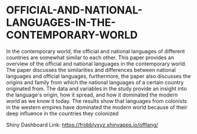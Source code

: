 # OFFICIAL-AND-NATIONAL-LANGUAGES-IN-THE-CONTEMPORARY-WORLD

In the contemporary world, the official and national languages of different
countries are somewhat similar to each other. This paper provides an overview of the
official and national languages in the contemporary world. The paper discusses the
similarities and differences between national languages and official languages,
furthermore, the paper also discusses the origins and family from which the national
languages of a certain country originated from. The data and variables in the study
provide an insight into the language's origin, how it spread, and how it dominated the
modern world as we know it today. The results show that languages from colonists in
the western empires have dominated the modern world because of their deep influence
in the countries they colonized


Shiny Dashboard Link: https://frobblyxyz.shinyapps.io/offlang/
